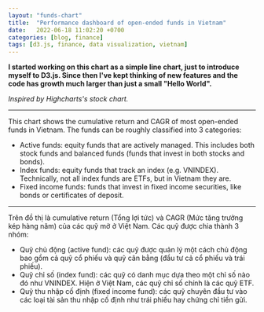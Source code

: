 ```yaml
---
layout: "funds-chart"
title:  "Performance dashboard of open-ended funds in Vietnam"
date:   2022-06-18 11:02:20 +0700
categories: [blog, finance]
tags: [d3.js, finance, data visualization, vietnam]
---
```


<script defer src="https://d3js.org/d3.v7.min.js"></script>
<script defer src="{{ '/assets/js/custom/main.js' }}"></script>


<style>
.wide_chart {
    overflow-x: visible;
}
@media all and (max-width: 849px) {
    .wide_chart {
        overflow-x: auto;
    }
}
</style>



<div class="wide_chart">
<!-- <div id="chart_navps" class="tw-w-fit tw-m-auto tw--ml-5"></div> -->
<div id="chart_cr" class="tw-w-fit tw-m-auto tw--ml-5"></div>
</div>


**I started working on this chart as a simple line chart, just to introduce myself to D3.js. Since then I've kept thinking of new features and the code has growth much larger than just a small "Hello World".**

*Inspired by Highcharts's stock chart.*

---

This chart shows the cumulative return and CAGR of most open-ended funds in Vietnam. The funds can be roughly classified into 3 categories:

- Active funds: equity funds that are actively managed. This includes both stock funds and balanced funds (funds that invest in both stocks and bonds).
- Index funds: equity funds that track an index (e.g. VNINDEX). Technically, not all index funds are ETFs, but in Vietnam they are.
- Fixed income funds: funds that invest in fixed income securities, like bonds or certificates of deposit.

---

Trên đồ thị là cumulative return (Tổng lợi tức) và CAGR (Mức tăng trưởng kép hàng năm) của các quỹ mở ở Việt Nam. Các quỹ được chia thành 3 nhóm:

- Quỹ chủ động (active fund): các quỹ được quản lý một cách chủ động bao gồm cả quỹ cổ phiếu và quỹ cân bằng (đầu tư cả cổ phiếu và trái phiếu).
- Quỹ chỉ số (index fund): các quỹ có danh mục dựa theo một chỉ số nào đó như VNINDEX. Hiện ở Việt Nam, các quỹ chỉ số chính là các quỹ ETF.
- Quỹ thu nhập cố định (fixed income fund): các quỹ chuyên đầu tư vào các loại tài sản thu nhập cố định như trái phiếu hay chứng chỉ tiền gửi.

